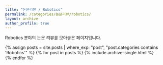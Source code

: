 ```yaml
---
title: "논문리뷰 / Robotics"
permalink: /categories/논문리뷰/robotics/
layout: archive
author_profile: true
---
```


Robotics 분야의 논문 리뷰를 모아놓은 페이지입니다.

{% assign posts = site.posts | where_exp: "post", "post.categories contains 'Robotics'" %}
{% for post in posts %}
  {% include archive-single.html %}
{% endfor %}
